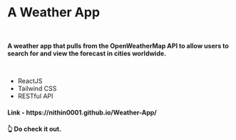 <h1>A Weather App</h1><br>
<p><b>A weather app that pulls from the OpenWeatherMap API to allow users to search for and view the forecast in cities worldwide.</b></p><br>
<ul>
  <li>ReactJS</li>
  <li>Tailwind CSS</li>
  <li>RESTful API</li>
</ul>

<h4>Link - https://nithin0001.github.io/Weather-App/</h4>
<h4>👆 Do check it out.</h4>
